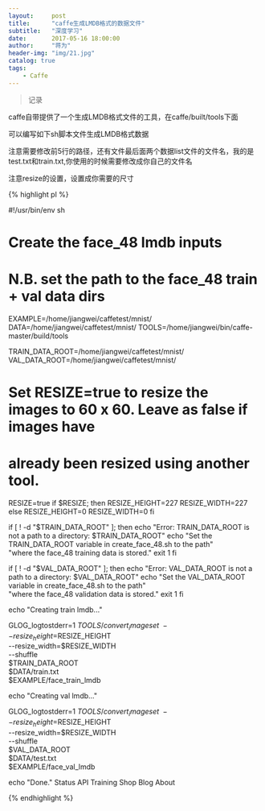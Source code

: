 ```yaml
---
layout:     post
title:      "caffe生成LMDB格式的数据文件"
subtitle:   "深度学习"
date:       2017-05-16 18:00:00
author:     "蒋为"
header-img: "img/21.jpg"
catalog: true
tags:
    - Caffe
---
```

>记录

caffe自带提供了一个生成LMDB格式文件的工具，在caffe/built/tools下面

可以编写如下sh脚本文件生成LMDB格式数据

注意需要修改前5行的路径，还有文件最后面两个数据list文件的文件名，我的是test.txt和train.txt,你使用的时候需要修改成你自己的文件名

注意resize的设置，设置成你需要的尺寸

{% highlight pl %}

#!/usr/bin/env sh
# Create the face_48 lmdb inputs
# N.B. set the path to the face_48 train + val data dirs

EXAMPLE=/home/jiangwei/caffetest/mnist/
DATA=/home/jiangwei/caffetest/mnist/
TOOLS=/home/jiangwei/bin/caffe-master/build/tools

TRAIN_DATA_ROOT=/home/jiangwei/caffetest/mnist/
VAL_DATA_ROOT=/home/jiangwei/caffetest/mnist/

# Set RESIZE=true to resize the images to 60 x 60. Leave as false if images have
# already been resized using another tool.
RESIZE=true
if $RESIZE; then
  RESIZE_HEIGHT=227
  RESIZE_WIDTH=227
else
  RESIZE_HEIGHT=0
  RESIZE_WIDTH=0
fi

if [ ! -d "$TRAIN_DATA_ROOT" ]; then
  echo "Error: TRAIN_DATA_ROOT is not a path to a directory: $TRAIN_DATA_ROOT"
  echo "Set the TRAIN_DATA_ROOT variable in create_face_48.sh to the path" \
       "where the face_48 training data is stored."
  exit 1
fi

if [ ! -d "$VAL_DATA_ROOT" ]; then
  echo "Error: VAL_DATA_ROOT is not a path to a directory: $VAL_DATA_ROOT"
  echo "Set the VAL_DATA_ROOT variable in create_face_48.sh to the path" \
       "where the face_48 validation data is stored."
  exit 1
fi

echo "Creating train lmdb..."

GLOG_logtostderr=1 $TOOLS/convert_imageset \
    --resize_height=$RESIZE_HEIGHT \
    --resize_width=$RESIZE_WIDTH \
    --shuffle \
    $TRAIN_DATA_ROOT \
    $DATA/train.txt \
    $EXAMPLE/face_train_lmdb

echo "Creating val lmdb..."

GLOG_logtostderr=1 $TOOLS/convert_imageset \
    --resize_height=$RESIZE_HEIGHT \
    --resize_width=$RESIZE_WIDTH \
    --shuffle \
    $VAL_DATA_ROOT \
    $DATA/test.txt \
    $EXAMPLE/face_val_lmdb

echo "Done."
Status API Training Shop Blog About


{% endhighlight %}

